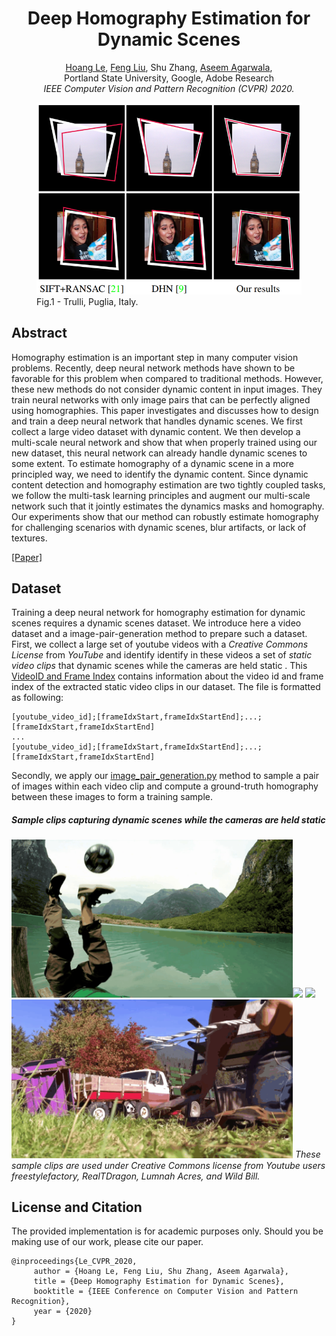 <h1 align="center">Deep Homography Estimation for Dynamic Scenes</h1>
<p align="center">
<a href="lcmhoang.github.io">Hoang Le</a>, 
<a href="http://web.cecs.pdx.edu/~fliu/">Feng Liu</a>, 
Shu Zhang, 
<a href="http://www.agarwala.org/">Aseem Agarwala</a>,
<br>
Portland State University, Google, Adobe Research
<br>
<i>IEEE Computer Vision and Pattern Recognition  (CVPR) 2020.</i>
</p>

<p align="center" >
<figure>
  <img src='./mics/fig1.png' width=450 alt="test"/>
  <figcaption>Fig.1 - Trulli, Puglia, Italy.</figcaption>
</figure>

</p>

## Abstract
Homography estimation is an important step in many computer vision problems. Recently, deep neural network methods have shown to be favorable for this problem when compared to traditional methods. However, these new methods do not consider dynamic content in input images. They train neural networks with only image pairs that can be perfectly aligned using homographies. This paper investigates and discusses how to design and train a deep neural network that handles dynamic scenes. We first collect a large video dataset with dynamic content. We then develop a multi-scale neural network and show that when properly trained using our new dataset, this neural network can already handle dynamic scenes to some extent. To estimate homography of a dynamic scene in a more principled way, we need to identify the dynamic content. Since dynamic content detection and homography estimation are two tightly coupled tasks, we follow the multi-task learning principles and augment our multi-scale network such that it jointly estimates the dynamics masks and homography. Our experiments show that our method can robustly estimate homography for challenging scenarios with dynamic scenes, blur artifacts, or lack of textures.

[[Paper]](https://github.com/lcmhoang/hmg-dynamics#deep-homography-estimation-for-dynamic-scenes)

## Dataset 
Training a deep neural network for homography estimation for dynamic scenes requires a dynamic scenes dataset. We introduce here a video dataset and a image-pair-generation method to prepare such a dataset. First, we collect a large set of youtube videos with a *Creative Commons License* from *YouTube* and identify identify in these videos a set of *static video clips* that dynamic scenes while the cameras are held static . This [VideoID and Frame Index](./video_id_and_frame_idx.txt) contains information about the video id and frame index of the extracted static video clips in our dataset. The file is formatted as following:  
```
[youtube_video_id];[frameIdxStart,frameIdxStartEnd];...;[frameIdxStart,frameIdxStartEnd]  
...  
[youtube_video_id];[frameIdxStart,frameIdxStartEnd];...;[frameIdxStart,frameIdxStartEnd]
```

Secondly, we apply our [image_pair_generation.py](./image_pair_generation.py) method to sample a pair of images within each video clip and compute a ground-truth homography between these images to form a training sample.

##### Sample clips capturing dynamic scenes while the cameras are held static
<img src='./mics/5vEw60gYNFo.mp4_004027_004052_optimized.gif' width=450 ><img src='./mics/fP5I48j_ang.mp4_007642_007687_optimized.gif' width=450>
<img src='./mics/H3gsjINoZqM.mp4_003840_003871_optimized.gif' width=450><img src='./mics/BYeXtAlu1iM.mp4_003388_003412_optimized.gif' width=450>
*These sample clips are used under Creative Commons license from Youtube users freestylefactory, RealTDragon, Lumnah Acres, and Wild Bill.*


## License and Citation
The provided implementation is for academic purposes only. Should you be making use of our work, please cite our paper.

```
@inproceedings{Le_CVPR_2020,
     author = {Hoang Le, Feng Liu, Shu Zhang, Aseem Agarwala},
     title = {Deep Homography Estimation for Dynamic Scenes},
     booktitle = {IEEE Conference on Computer Vision and Pattern Recognition},
     year = {2020}
}
```

